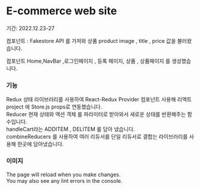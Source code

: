 # E-commerce web site 

기간: 2022.12.23-27


컴포넌트 : Fakestore API 를 가져와 상품 product image , title , price 값을 불러왔습니다.

컴포넌트 Home,NavBar ,로그인페이지 , 등록 페이지, 상품 , 상품페이지 를 생성했습니다.
</br>
### 기능
Redux 상태 라이브러리를 사용하여  React-Redux Provider 컴포넌트 사용해 리액트 project 에 Store.js props로 연동했습니다. </br>
Reducer 현재 상태와 액션 객체 를 파라미터로 받아와서 새로운 상태를 반환해주는 함수입니다.</br>
handleCart라는 ADDITEM , DELITEM 를 담아 냈습니다.</br>
combineReducers 를 사용하여 여러 리듀서를 단일 리듀서로 결합는 라이브러리를 사용해 한곳에 담아냈습니다.</br>
  


### 이미지



The page will reload when you make changes.\
You may also see any lint errors in the console.

